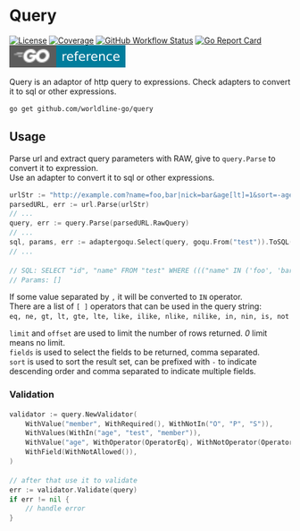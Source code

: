 # Query

[![License](https://img.shields.io/github/license/worldline-go/query?color=red&style=flat-square)](https://raw.githubusercontent.com/worldline-go/query/main/LICENSE)
[![Coverage](https://img.shields.io/sonar/coverage/worldline-go_query?logo=sonarcloud&server=https%3A%2F%2Fsonarcloud.io&style=flat-square)](https://sonarcloud.io/summary/overall?id=worldline-go_query)
[![GitHub Workflow Status](https://img.shields.io/github/actions/workflow/status/worldline-go/query/test.yml?branch=main&logo=github&style=flat-square&label=ci)](https://github.com/worldline-go/query/actions)
[![Go Report Card](https://goreportcard.com/badge/github.com/worldline-go/query?style=flat-square)](https://goreportcard.com/report/github.com/worldline-go/query)
[![Go PKG](https://raw.githubusercontent.com/worldline-go/guide/main/badge/custom/reference.svg)](https://pkg.go.dev/github.com/worldline-go/query)

Query is an adaptor of http query to expressions. Check adapters to convert it to sql or other expressions.

```sh
go get github.com/worldline-go/query
```

## Usage

Parse url and extract query parameters with RAW, give to `query.Parse` to convert it to expression.  
Use an adapter to convert it to sql or other expressions.

```go
urlStr := "http://example.com?name=foo,bar|nick=bar&age[lt]=1&sort=-age&limit=10&offset=5&fields=id,name"
parsedURL, err := url.Parse(urlStr)
// ...
query, err := query.Parse(parsedURL.RawQuery)
// ...
sql, params, err := adaptergoqu.Select(query, goqu.From("test")).ToSQL()
// ...

// SQL: SELECT "id", "name" FROM "test" WHERE ((("name" IN ('foo', 'bar')) OR ("nick" = 'bar')) AND ("age" < '1')) ORDER BY "age" DESC LIMIT 10 OFFSET 5
// Params: []
```

If some value separated by `,` it will be converted to `IN` operator.  
There are a list of `[ ]` operators that can be used in the query string:  
`eq, ne, gt, lt, gte, lte, like, ilike, nlike, nilike, in, nin, is, not`

`limit` and `offset` are used to limit the number of rows returned. _0_ limit means no limit.  
`fields` is used to select the fields to be returned, comma separated.  
`sort` is used to sort the result set, can be prefixed with `-` to indicate descending order and comma separated to indicate multiple fields.

### Validation

```go
validator := query.NewValidator(
    WithValue("member", WithRequired(), WithNotIn("O", "P", "S")),
    WithValues(WithIn("age", "test", "member")),
    WithValue("age", WithOperator(OperatorEq), WithNotOperator(OperatorIn)),
    WithField(WithNotAllowed()),
)

// after that use it to validate
err := validator.Validate(query)
if err != nil {
    // handle error
}
```
